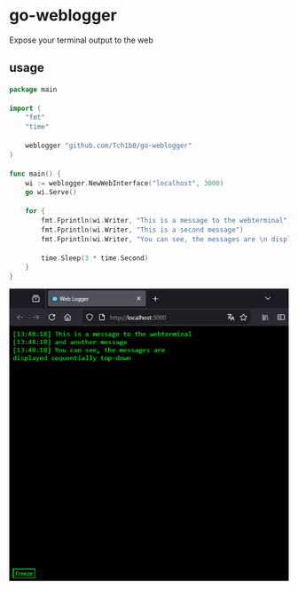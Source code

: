 # go-weblogger

Expose your terminal output to the web

## usage

```go
package main

import (
	"fmt"
	"time"

    weblogger "github.com/Tch1b0/go-weblogger"
)

func main() {
    wi := weblogger.NewWebInterface("localhost", 3000)
    go wi.Serve()

    for {
        fmt.Fprintln(wi.Writer, "This is a message to the webterminal")
        fmt.Fprintln(wi.Writer, "This is a second message")
        fmt.Fprintln(wi.Writer, "You can see, the messages are \n displayed sequentially top-down")

        time.Sleep(3 * time.Second)
    }
}
```

![example output](./example.png)
